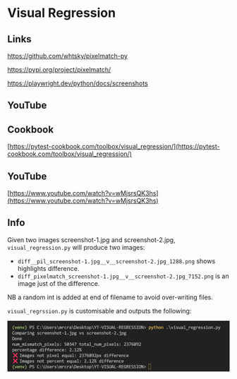 # Visual Regression


## Links

https://github.com/whtsky/pixelmatch-py

https://pypi.org/project/pixelmatch/

https://playwright.dev/python/docs/screenshots

## YouTube

## Cookbook

[https://pytest-cookbook.com/toolbox/visual_regression/](https://pytest-cookbook.com/toolbox/visual_regression/)

## YouTube

[https://www.youtube.com/watch?v=wMjsrsQK3hs](https://www.youtube.com/watch?v=wMjsrsQK3hs)

## Info

Given two images screenshot-1.jpg and screenshot-2.jpg, `visual_regression.py` will produce two images:

- `diff__pil_screenshot-1.jpg__v__screenshot-2.jpg_1288.png` shows highlights difference.
- `diff_pixelmatch_screenshot-1.jpg__v__screenshot-2.jpg_7152.png` is an image just of the difference.

NB a random int is added at end of filename to avoid over-writing files.

`visual_regrssion.py` is customisable and outputs the following:

![output](./_images/output.png)
